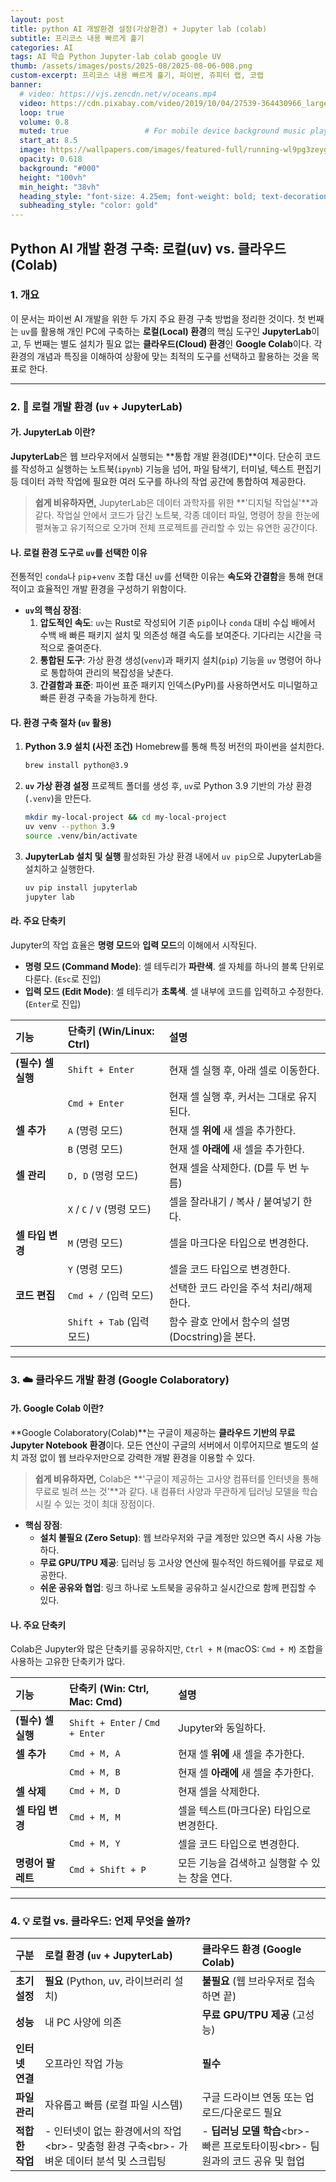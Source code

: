 ```yaml
---
layout: post 
title: python AI 개발환경 설정(가상환경) + Jupyter lab (colab)
subtitle: 프리코스 내용 빠르게 훑기 
categories: AI
tags: AI 학습 Python Jupyter-lab colab google UV
thumb: /assets/images/posts/2025-08/2025-08-06-008.png
custom-excerpt: 프리코스 내용 빠르게 훑기, 파이썬, 쥬피터 랩, 코랩 
banner:
  # video: https://vjs.zencdn.net/v/oceans.mp4
  video: https://cdn.pixabay.com/video/2019/10/04/27539-364430966_large.mp4
  loop: true
  volume: 0.8
  muted: true                 # For mobile device background music play 
  start_at: 8.5
  image: https://wallpapers.com/images/featured-full/running-wl9pg3zeygysq0ps.jpg
  opacity: 0.618
  background: "#000"
  height: "100vh"
  min_height: "38vh"
  heading_style: "font-size: 4.25em; font-weight: bold; text-decoration: underline"
  subheading_style: "color: gold"
---
```


## Python AI 개발 환경 구축: 로컬(uv) vs. 클라우드(Colab)

### 1\. 개요

이 문서는 파이썬 AI 개발을 위한 두 가지 주요 환경 구축 방법을 정리한 것이다. 첫 번째는 `uv`를 활용해 개인 PC에 구축하는 **로컬(Local) 환경**의 핵심 도구인 **JupyterLab**이고, 두 번째는 별도 설치가 필요 없는 **클라우드(Cloud) 환경**인 **Google Colab**이다. 각 환경의 개념과 특징을 이해하여 상황에 맞는 최적의 도구를 선택하고 활용하는 것을 목표로 한다.

-----

### 2\. 🚀 로컬 개발 환경 (`uv` + JupyterLab)

#### 가. JupyterLab 이란?

**JupyterLab**은 웹 브라우저에서 실행되는 \*\*통합 개발 환경(IDE)\*\*이다. 단순히 코드를 작성하고 실행하는 노트북(`ipynb`) 기능을 넘어, 파일 탐색기, 터미널, 텍스트 편집기 등 데이터 과학 작업에 필요한 여러 도구를 하나의 작업 공간에 통합하여 제공한다.

> **쉽게 비유하자면,** JupyterLab은 데이터 과학자를 위한 \*\*'디지털 작업실'\*\*과 같다. 작업실 안에서 코드가 담긴 노트북, 각종 데이터 파일, 명령어 창을 한눈에 펼쳐놓고 유기적으로 오가며 전체 프로젝트를 관리할 수 있는 유연한 공간이다.

#### 나. 로컬 환경 도구로 `uv`를 선택한 이유

전통적인 `conda`나 `pip`+`venv` 조합 대신 `uv`를 선택한 이유는 **속도와 간결함**을 통해 현대적이고 효율적인 개발 환경을 구성하기 위함이다.

  * **`uv`의 핵심 장점**:
    1.  **압도적인 속도**: `uv`는 Rust로 작성되어 기존 `pip`이나 `conda` 대비 수십 배에서 수백 배 빠른 패키지 설치 및 의존성 해결 속도를 보여준다. 기다리는 시간을 극적으로 줄여준다.
    2.  **통합된 도구**: 가상 환경 생성(`venv`)과 패키지 설치(`pip`) 기능을 `uv` 명령어 하나로 통합하여 관리의 복잡성을 낮춘다.
    3.  **간결함과 표준**: 파이썬 표준 패키지 인덱스(PyPI)를 사용하면서도 미니멀하고 빠른 환경 구축을 가능하게 한다.

#### 다. 환경 구축 절차 (`uv` 활용)

1.  **Python 3.9 설치 (사전 조건)**
    Homebrew를 통해 특정 버전의 파이썬을 설치한다.
    ```bash
    brew install python@3.9
    ```
2.  **`uv` 가상 환경 설정**
    프로젝트 폴더를 생성 후, `uv`로 Python 3.9 기반의 가상 환경(`.venv`)을 만든다.
    ```bash
    mkdir my-local-project && cd my-local-project
    uv venv --python 3.9
    source .venv/bin/activate
    ```
3.  **JupyterLab 설치 및 실행**
    활성화된 가상 환경 내에서 `uv pip`으로 JupyterLab을 설치하고 실행한다.
    ```bash
    uv pip install jupyterlab
    jupyter lab
    ```

#### 라. 주요 단축키

Jupyter의 작업 효율은 **명령 모드**와 **입력 모드**의 이해에서 시작된다.

  * **명령 모드 (Command Mode)**: 셀 테두리가 **파란색**. 셀 자체를 하나의 블록 단위로 다룬다. (`Esc`로 진입)
  * **입력 모드 (Edit Mode)**: 셀 테두리가 **초록색**. 셀 내부에 코드를 입력하고 수정한다. (`Enter`로 진입)

| 기능                 | 단축키 (Win/Linux: Ctrl)                | 설명                                               |
| :------------------- | :-------------------------------------- | :------------------------------------------------- |
| **(필수) 셀 실행** | `Shift + Enter`                         | 현재 셀 실행 후, 아래 셀로 이동한다.               |
|                      | `Cmd + Enter`                           | 현재 셀 실행 후, 커서는 그대로 유지된다.           |
| **셀 추가** | `A` (명령 모드)                         | 현재 셀 **위에** 새 셀을 추가한다.                 |
|                      | `B` (명령 모드)                         | 현재 셀 **아래에** 새 셀을 추가한다.               |
| **셀 관리** | `D, D` (명령 모드)                      | 현재 셀을 삭제한다. (D를 두 번 누름)               |
|                      | `X` / `C` / `V` (명령 모드)             | 셀을 잘라내기 / 복사 / 붙여넣기 한다.              |
| **셀 타입 변경** | `M` (명령 모드)                         | 셀을 마크다운 타입으로 변경한다.                   |
|                      | `Y` (명령 모드)                         | 셀을 코드 타입으로 변경한다.                       |
| **코드 편집** | `Cmd + /` (입력 모드)                   | 선택한 코드 라인을 주석 처리/해제한다.             |
|                      | `Shift + Tab` (입력 모드)               | 함수 괄호 안에서 함수의 설명(Docstring)을 본다.    |

-----

### 3\. ☁️ 클라우드 개발 환경 (Google Colaboratory)

#### 가. Google Colab 이란?

\*\*Google Colaboratory(Colab)\*\*는 구글이 제공하는 **클라우드 기반의 무료 Jupyter Notebook 환경**이다. 모든 연산이 구글의 서버에서 이루어지므로 별도의 설치 과정 없이 웹 브라우저만으로 강력한 개발 환경을 이용할 수 있다.

> **쉽게 비유하자면,** Colab은 \*\*'구글이 제공하는 고사양 컴퓨터를 인터넷을 통해 무료로 빌려 쓰는 것'\*\*과 같다. 내 컴퓨터 사양과 무관하게 딥러닝 모델을 학습시킬 수 있는 것이 최대 장점이다.

  * **핵심 장점**:
      * **설치 불필요 (Zero Setup)**: 웹 브라우저와 구글 계정만 있으면 즉시 사용 가능하다.
      * **무료 GPU/TPU 제공**: 딥러닝 등 고사양 연산에 필수적인 하드웨어를 무료로 제공한다.
      * **쉬운 공유와 협업**: 링크 하나로 노트북을 공유하고 실시간으로 함께 편집할 수 있다.

#### 나. 주요 단축키

Colab은 Jupyter와 많은 단축키를 공유하지만, `Ctrl + M` (macOS: `Cmd + M`) 조합을 사용하는 고유한 단축키가 많다.

| 기능             | 단축키 (Win: Ctrl, Mac: Cmd)         | 설명                                         |
| :--------------- | :----------------------------------- | :------------------------------------------- |
| **(필수) 셀 실행** | `Shift + Enter` / `Cmd + Enter`      | Jupyter와 동일하다.                          |
| **셀 추가** | `Cmd + M, A`                         | 현재 셀 **위에** 새 셀을 추가한다.           |
|                  | `Cmd + M, B`                         | 현재 셀 **아래에** 새 셀을 추가한다.           |
| **셀 삭제** | `Cmd + M, D`                         | 현재 셀을 삭제한다.                          |
| **셀 타입 변경** | `Cmd + M, M`                         | 셀을 텍스트(마크다운) 타입으로 변경한다.     |
|                  | `Cmd + M, Y`                         | 셀을 코드 타입으로 변경한다.                 |
| **명령어 팔레트** | `Cmd + Shift + P`                    | 모든 기능을 검색하고 실행할 수 있는 창을 연다. |

-----

### 4\. 💡 로컬 vs. 클라우드: 언제 무엇을 쓸까?

| 구분           | **로컬 환경 (`uv` + JupyterLab)** | **클라우드 환경 (Google Colab)** |
| :------------- | :--------------------------------------------- | :--------------------------------------------- |
| **초기 설정** | **필요** (Python, uv, 라이브러리 설치)         | **불필요** (웹 브라우저로 접속하면 끝)         |
| **성능** | 내 PC 사양에 의존                              | **무료 GPU/TPU 제공** (고성능)                 |
| **인터넷 연결**| 오프라인 작업 가능                             | **필수** |
| **파일 관리** | 자유롭고 빠름 (로컬 파일 시스템)               | 구글 드라이브 연동 또는 업로드/다운로드 필요   |
| **적합한 작업**| - 인터넷이 없는 환경에서의 작업\<br\>- 맞춤형 환경 구축\<br\>- 가벼운 데이터 분석 및 스크립팅 | - **딥러닝 모델 학습**\<br\>- 빠른 프로토타이핑\<br\>- 팀원과의 코드 공유 및 협업 |